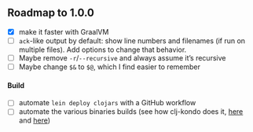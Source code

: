 ## Roadmap to 1.0.0

- [x] make it faster with GraalVM
- [ ] `ack`-like output by default: show line numbers and filenames (if run on multiple files). Add options to change
      that behavior.
- [ ] Maybe remove `-r`/`--recursive` and always assume it’s recursive
- [ ] Maybe change `$&` to `$@`, which I find easier to remember

#### Build

- [ ] automate `lein deploy clojars` with a GitHub workflow
- [ ] automate the various binaries builds (see how clj-kondo does it, [here][1] and [here][2])

[1]: https://github.com/borkdude/clj-kondo/blob/15ce36ad616bbc4a86a256719f37145c76372e38/.circleci/config.yml
[2]: https://github.com/borkdude/clj-kondo/blob/e62eb04bc8bdb754a368ca8e7b0e76d8d568253e/.circleci/script/release